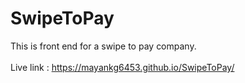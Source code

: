 # SwipeToPay
This is front end for a swipe to pay company. 
<br><br>
Live link :  https://mayankg6453.github.io/SwipeToPay/
